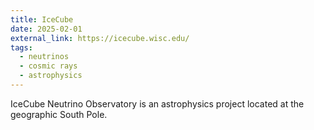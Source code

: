 ```yaml
---
title: IceCube
date: 2025-02-01
external_link: https://icecube.wisc.edu/
tags:
  - neutrinos
  - cosmic rays
  - astrophysics
---
```


IceCube Neutrino Observatory is an astrophysics project located at the geographic South Pole.

<!--more-->
